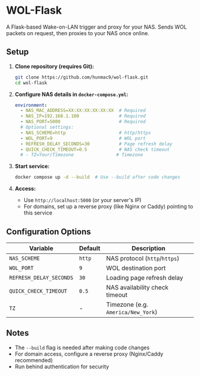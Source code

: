 # WOL-Flask

A Flask-based Wake-on-LAN trigger and proxy for your NAS. Sends WOL packets on request, then proxies to your NAS once online.

## Setup

1. **Clone repository (requires Git):**
   ```bash
   git clone https://github.com/hunmac9/wol-flask.git
   cd wol-flask
   ```

2. **Configure NAS details in `docker-compose.yml`:**
   ```yaml
   environment:
     - NAS_MAC_ADDRESS=XX:XX:XX:XX:XX:XX  # Required
     - NAS_IP=192.168.1.100               # Required
     - NAS_PORT=5000                      # Required
     # Optional settings:
     - NAS_SCHEME=http                    # http/https
     - WOL_PORT=9                         # WOL port
     - REFRESH_DELAY_SECONDS=30           # Page refresh delay
     - QUICK_CHECK_TIMEOUT=0.5            # NAS check timeout
     # - TZ=Your/Timezone                # Timezone
   ```

3. **Start service:**
   ```bash
   docker compose up -d --build  # Use --build after code changes
   ```

4. **Access:**
   - Use `http://localhost:5000` (or your server's IP)
   - For domains, set up a reverse proxy (like Nginx or Caddy) pointing to this service

## Configuration Options

| Variable | Default | Description |
|----------|---------|-------------|
| `NAS_SCHEME` | `http` | NAS protocol (`http`/`https`) |
| `WOL_PORT` | `9` | WOL destination port |
| `REFRESH_DELAY_SECONDS` | `30` | Loading page refresh delay |
| `QUICK_CHECK_TIMEOUT` | `0.5` | NAS availability check timeout |
| `TZ` | - | Timezone (e.g. `America/New_York`) |

## Notes
- The `--build` flag is needed after making code changes
- For domain access, configure a reverse proxy (Nginx/Caddy recommended)
- Run behind authentication for security
